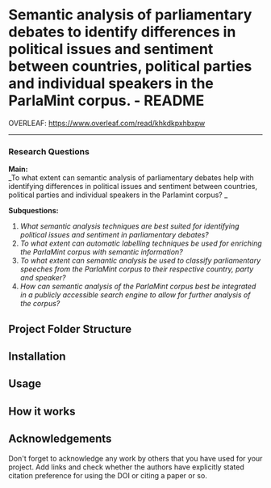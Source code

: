 # Semantic analysis of parliamentary debates to identify differences in political issues and sentiment between countries, political parties and individual speakers in the ParlaMint corpus. - README

OVERLEAF: https://www.overleaf.com/read/khkdkpxhbxpw

---

### Research Questions   
**Main:**   
_To what extent can semantic analysis of parliamentary debates help with identifying differences in political issues and sentiment between countries, political parties and individual speakers in the Parlamint corpus?  _

**Subquestions:**
1)	_What semantic analysis techniques are best suited for identifying political issues and sentiment in parliamentary debates?_   
2)	_To what extent can automatic labelling techniques be used for enriching the ParlaMint corpus with semantic information?_ 
3)	_To what extent can semantic analysis be used to classify parliamentary speeches from the ParlaMint corpus to their respective country, party and speaker?_   
4)	_How can semantic analysis of the ParlaMint corpus best be integrated in a publicly accessible search engine to allow for further analysis of the corpus?_  


## Project Folder Structure

## Installation

## Usage

## How it works

## Acknowledgements

Don't forget to acknowledge any work by others that you have used for your project. Add links and check whether the authors have explicitly stated citation preference for using the DOI or citing a paper or so. 



